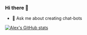 ### Hi there 👋

- 💬 Ask me about creating chat-bots

[![Alex's GitHub stats](https://github-readme-stats.vercel.app/api?username=alex-grishchenkov&show_icons=true&theme=radical)](https://github.com/alex-grishchenkov/github-readme-stats&show_icons=true&theme=radical)

<!--
**alex-grishchenkov/alex-grishchenkov** is a ✨ _special_ ✨ repository because its `README.md` (this file) appears on your GitHub profile.

Here are some ideas to get you started:

- 🔭 I’m currently working on ...
- 🌱 I’m currently learning ...
- 👯 I’m looking to collaborate on ...
- 🤔 I’m looking for help with ...
- 💬 Ask me about ...
- 📫 How to reach me: ...
- 😄 Pronouns: ...
- ⚡ Fun fact: ...
-->
